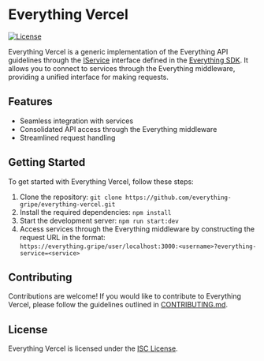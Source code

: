 # Everything Vercel

[![License](https://img.shields.io/badge/license-ISC-blue.svg)](LICENSE.md)

Everything Vercel is a generic implementation of the Everything API guidelines through the [IService](https://github.com/everything-gripe/everything-sdk/blob/master/service.ts) interface defined in the [Everything SDK](https://github.com/everything-gripe/everything-sdk). It allows you to connect to services through the Everything middleware, providing a unified interface for making requests.

## Features

- Seamless integration with services
- Consolidated API access through the Everything middleware
- Streamlined request handling

## Getting Started

To get started with Everything Vercel, follow these steps:

1. Clone the repository: `git clone https://github.com/everything-gripe/everything-vercel.git`
2. Install the required dependencies: `npm install`
3. Start the development server: `npm run start:dev`
4. Access services through the Everything middleware by constructing the request URL in the format: `https://everything.gripe/user/localhost:3000:<username>?everything-service=<service>`

## Contributing

Contributions are welcome! If you would like to contribute to Everything Vercel, please follow the guidelines outlined in [CONTRIBUTING.md](CONTRIBUTING.md).

## License

Everything Vercel is licensed under the [ISC License](LICENSE.md).
